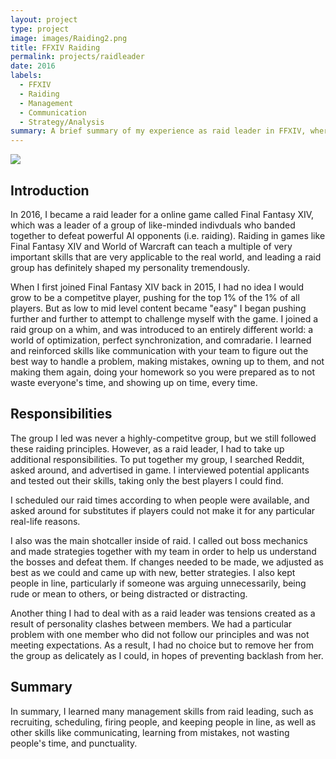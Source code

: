 ```yaml
---
layout: project
type: project
image: images/Raiding2.png
title: FFXIV Raiding
permalink: projects/raidleader
date: 2016
labels:
  - FFXIV
  - Raiding
  - Management
  - Communication
  - Strategy/Analysis
summary: A brief summary of my experience as raid leader in FFXIV, where I learned management skills, punctuality, how to make mistakes and learn from them, and to never give up.
---
```


<img class="ui image" src="{{ site.baseurl }}/images/Raiding1.jpg">

## Introduction

In 2016, I became a raid leader for a online game called Final Fantasy XIV, which was a leader of a group of like-minded indivduals who banded together to defeat powerful AI opponents (i.e. raiding). Raiding in games like Final Fantasy XIV and World of Warcraft can teach a multiple of very important skills that are very applicable to the real world, and leading a raid group has definitely shaped my personality tremendously.

When I first joined Final Fantasy XIV back in 2015, I had no idea I would grow to be a competitve player, pushing for the top 1% of the 1% of all players. But as low to mid level content became "easy" I began pushing further and further to attempt to challenge myself with the game. I joined a raid group on a whim, and was introduced to an entirely different world: a world of optimization, perfect synchronization, and comradarie. I learned and reinforced skills like communication with your team to figure out the best way to handle a problem, making mistakes, owning up to them, and not making them again, doing your homework so you were prepared as to not waste everyone's time, and showing up on time, every time. 

## Responsibilities

The group I led was never a highly-competitve group, but we still followed these raiding principles. However, as a raid leader, I had to take up additional responsibilities. To put together my group, I searched Reddit, asked around, and advertised in game. I interviewed potential applicants and tested out their skills, taking only the best players I could find. 

I scheduled our raid times according to when people were available, and asked around for substitutes if players could not make it for any particular real-life reasons. 

I also was the main shotcaller inside of raid. I called out boss mechanics and made strategies together with my team in order to help us understand the bosses and defeat them. If changes needed to be made, we adjusted as best as we could and came up with new, better strategies. I also kept people in line, particularly if someone was arguing unnecessarily, being rude or mean to others, or being distracted or distracting.

Another thing I had to deal with as a raid leader was tensions created as a result of personality clashes between members. We had a particular problem with one member who did not follow our principles and was not meeting expectations. As a result, I had no choice but to remove her from the group as delicately as I could, in hopes of preventing backlash from her.

## Summary

In summary, I learned many management skills from raid leading, such as recruiting, scheduling, firing people, and keeping people in line, as well as other skills like communicating, learning from mistakes, not wasting people's time, and punctuality.


